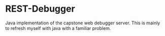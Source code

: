 REST-Debugger
=============

Java implementation of the capstone web debugger server. This is mainly to refresh myself with java with a familiar problem. 